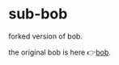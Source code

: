 # sub-bob

forked version of bob.

the original bob is here 👉[bob](https://github.com/quiteliterallyahuman/bob).
